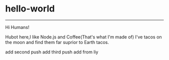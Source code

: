 # hello-world
****************

Hi Humans!

Hubot here,I like Node.js and Coffee(That's what I'm made of)
I've tacos on the moon and find them far suprior to Earth tacos.

add second push
add third push
add from liy
